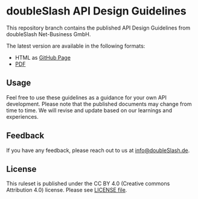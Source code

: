 # doubleSlash API Design Guidelines
This repository branch contains the published API Design Guidelines from doubleSlash Net-Business GmbH. 

The latest version are available in the following formats:

* HTML as [GitHub Page](https://doubleslashde.github.io/API-Design-Guidelines)
* [PDF](https://doubleslashde.github.io/API-Design-Guidelines/REST_API_Guidelines.pdf)



## Usage
Feel free to use these guidelines as a guidance for your own API development. Please note that the published documents may change from time to time. We will revise and update based on our learnings and experiences.  



## Feedback

If you have any feedback, please reach out to us at info@doubleSlash.de.



## License
This ruleset is published under the CC BY 4.0 (Creative commons Attribution 4.0) license. Please see [LICENSE file](./LICENSE).

